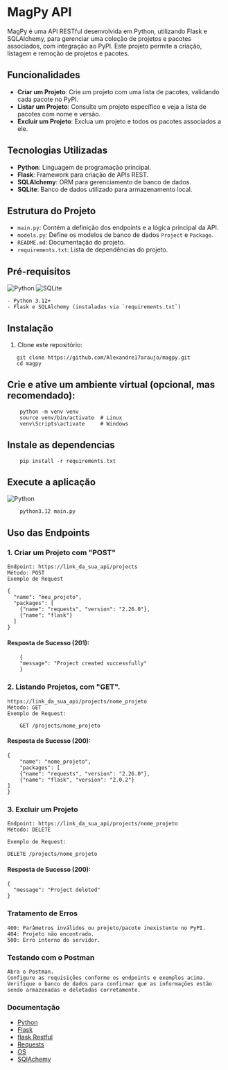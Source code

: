 # MagPy API

MagPy é uma API RESTful desenvolvida em Python, utilizando Flask e SQLAlchemy, para gerenciar uma coleção de projetos e pacotes associados, com integração ao PyPI. Este projeto permite a criação, listagem e remoção de projetos e pacotes.

## Funcionalidades

- **Criar um Projeto**: Crie um projeto com uma lista de pacotes, validando cada pacote no PyPI.
- **Listar um Projeto**: Consulte um projeto específico e veja a lista de pacotes com nome e versão.
- **Excluir um Projeto**: Exclua um projeto e todos os pacotes associados a ele.

## Tecnologias Utilizadas

- **Python**: Linguagem de programação principal.
- **Flask**: Framework para criação de APIs REST.
- **SQLAlchemy**: ORM para gerenciamento de banco de dados.
- **SQLite**: Banco de dados utilizado para armazenamento local.

## Estrutura do Projeto

- `main.py`: Contém a definição dos endpoints e a lógica principal da API.
- `models.py`: Define os modelos de banco de dados `Project` e `Package`.
- `README.md`: Documentação do projeto.
- `requirements.txt`: Lista de dependências do projeto.

## Pré-requisitos
![Python](https://img.shields.io/badge/Python-000?style=for-the-badge&logo=python)
![SQLite](https://img.shields.io/badge/sqlite-%2307405e.svg?style=for-the-badge&logo=sqlite&logoColor=white)
```
- Python 3.12+
- Flask e SQLAlchemy (instaladas via `requirements.txt`)
```
## Instalação

1. Clone este repositório:
```
   git clone https://github.com/Alexandre17araujo/magpy.git
   cd magpy
```

## Crie e ative um ambiente virtual (opcional, mas recomendado):
```
	python -m venv venv
	source venv/bin/activate  # Linux
	venv\Scripts\activate     # Windows
```

## Instale as dependencias
```
	pip install -r requirements.txt
```

## Execute a aplicação 
![Python](https://img.shields.io/badge/Python-000?style=for-the-badge&logo=python)

```	
    python3.12 main.py 
```


## Uso das Endpoints

### 1. Criar um Projeto com "POST"
```
Endpoint: https://link_da_sua_api/projects
Método: POST
Exemplo de Request

{
  "name": "meu_projeto",
  "packages": [
    {"name": "requests", "version": "2.26.0"},
    {"name": "flask"}
  ]
}

```
#### Resposta de Sucesso (201):

```
	{
  	"message": "Project created successfully"
	}
```

### 2. Listando Projetos, com "GET".

```
https://link_da_sua_api/projects/nome_projeto
Método: GET
Exemplo de Request:

	GET /projects/nome_projeto
```

#### Resposta de Sucesso (200):
```
{
  	"name": "nome_projeto",
	"packages": [
    {"name": "requests", "version": "2.26.0"},
    {"name": "flask", "version": "2.0.2"}
]
}
```

### 3. Excluir um Projeto
```
Endpoint: https://link_da_sua_api/projects/nome_projeto
Método: DELETE

Exemplo de Request:

DELETE /projects/nome_projeto
```

#### Resposta de Sucesso (200):
```
{
  "message": "Project deleted"
}
```

### Tratamento de Erros
	400: Parâmetros inválidos ou projeto/pacote inexistente no PyPI.
	404: Projeto não encontrado.
	500: Erro interno do servidor.


### Testando com o Postman
	Abra o Postman.
	Configure as requisições conforme os endpoints e exemplos acima.
	Verifique o banco de dados para confirmar que as informações estão sendo armazenadas e deletadas corretamente.

### Documentação

- [Python](https://docs.python.org/pt-br/3.12/library/index.html)
- [Flask](https://flask-ptbr.readthedocs.io/en/latest/)
- [flask Restful](https://flask-restful.readthedocs.io/en/latest/)
- [Requests](https://requests.readthedocs.io/projects/pt/pt-br/latest/user/quickstart.html)
- [OS](https://docs.python.org/pt-br/3/library/os.html)
- [SQlAchemy](https://docs.sqlalchemy.org/en/20/)